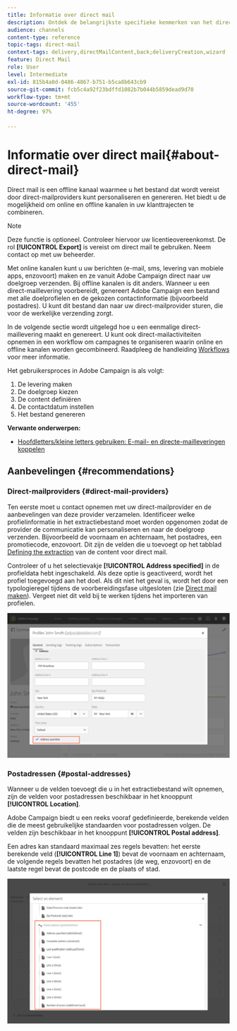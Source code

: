 ```yaml
---
title: Informatie over direct mail
description: Ontdek de belangrijkste specifieke kenmerken van het direct-mailkanaal in Adobe Campaign.
audience: channels
content-type: reference
topic-tags: direct-mail
context-tags: delivery,directMailContent,back;deliveryCreation,wizard
feature: Direct Mail
role: User
level: Intermediate
exl-id: 815b4a0d-0486-4867-b751-b5ca8b643cb9
source-git-commit: fcb5c4a92f23bdffd1082b7b044b5859dead9d70
workflow-type: tm+mt
source-wordcount: '455'
ht-degree: 97%

---
```


# Informatie over direct mail{#about-direct-mail}

Direct mail is een offline kanaal waarmee u het bestand dat wordt vereist door direct-mailproviders kunt personaliseren en genereren. Het biedt u de mogelijkheid om online en offline kanalen in uw klanttrajecten te combineren.

>[!NOTE]
>
>Deze functie is optioneel. Controleer hiervoor uw licentieovereenkomst. De rol **[!UICONTROL Export]** is vereist om direct mail te gebruiken. Neem contact op met uw beheerder.

Met online kanalen kunt u uw berichten (e-mail, sms, levering van mobiele apps, enzovoort) maken en ze vanuit Adobe Campaign direct naar uw doelgroep verzenden. Bij offline kanalen is dit anders. Wanneer u een direct-maillevering voorbereidt, genereert Adobe Campaign een bestand met alle doelprofielen en de gekozen contactinformatie (bijvoorbeeld postadres). U kunt dit bestand dan naar uw direct-mailprovider sturen, die voor de werkelijke verzending zorgt.

In de volgende sectie wordt uitgelegd hoe u een eenmalige direct-maillevering maakt en genereert. U kunt ook direct-mailactiviteiten opnemen in een workflow om campagnes te organiseren waarin online en offline kanalen worden gecombineerd. Raadpleeg de handleiding [Workflows](../../automating/using/get-started-workflows.md) voor meer informatie.

Het gebruikersproces in Adobe Campaign is als volgt:

1. De levering maken
1. De doelgroep kiezen
1. De content definiëren
1. De contactdatum instellen
1. Het bestand genereren

**Verwante onderwerpen:**

* [Hoofdletters/kleine letters gebruiken: E-mail- en directe-mailleveringen koppelen](../../automating/using/coupling-email-direct-mail.md)

## Aanbevelingen {#recommendations}

### Direct-mailproviders {#direct-mail-providers}

Ten eerste moet u contact opnemen met uw direct-mailprovider en de aanbevelingen van deze provider verzamelen. Identificeer welke profielinformatie in het extractiebestand moet worden opgenomen zodat de provider de communicatie kan personaliseren en naar de doelgroep verzenden. Bijvoorbeeld de voornaam en achternaam, het postadres, een promotiecode, enzovoort. Dit zijn de velden die u toevoegt op het tabblad [Defining the extraction](../../channels/using/defining-the-direct-mail-content.md#defining-the-extraction) van de content voor direct mail.

Controleer of u het selectievakje **[!UICONTROL Address specified]** in de profieldata hebt ingeschakeld. Als deze optie is geactiveerd, wordt het profiel toegevoegd aan het doel. Als dit niet het geval is, wordt het door een typologieregel tijdens de voorbereidingsfase uitgesloten (zie [Direct mail maken](../../channels/using/creating-the-direct-mail.md)). Vergeet niet dit veld bij te werken tijdens het importeren van profielen.

![](assets/direct_mail_22.png)

### Postadressen {#postal-addresses}

Wanneer u de velden toevoegt die u in het extractiebestand wilt opnemen, zijn de velden voor postadressen beschikbaar in het knooppunt **[!UICONTROL Location]**.

Adobe Campaign biedt u een reeks vooraf gedefinieerde, berekende velden die de meest gebruikelijke standaarden voor postadressen volgen. De velden zijn beschikbaar in het knooppunt **[!UICONTROL Postal address]**.

Een adres kan standaard maximaal zes regels bevatten: het eerste berekende veld (**[!UICONTROL Line 1]**) bevat de voornaam en achternaam, de volgende regels bevatten het postadres (de weg, enzovoort) en de laatste regel bevat de postcode en de plaats of stad.

![](assets/direct_mail_23.png)
